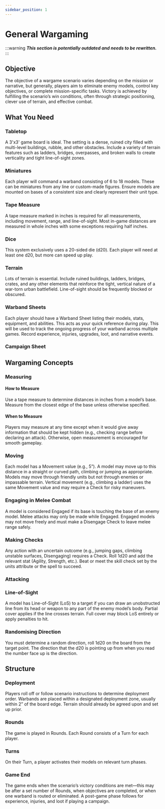 ```yaml
---
sidebar_position: 1
---
```

# General Wargaming

:::warning
***This section is potentially outdated and needs to be rewritten.***
:::
## Objective
The objective of a wargame scenario varies depending on the mission or narrative, but generally, players aim to eliminate enemy models, control key objectives, or complete mission-specific tasks. Victory is achieved by fulfilling the scenario’s win conditions, often through strategic positioning, clever use of terrain, and effective combat.

## What You Need

### Tabletop
A 3'x3' game board is ideal. The setting is a dense, ruined city filled with multi-level buildings, rubble, and other obstacles. Include a variety of terrain features such as ladders, bridges, overpasses, and broken walls to create verticality and tight line-of-sight zones.

### Miniatures
Each player will command a warband consisting of 6 to 18 models. These can be miniatures from any line or custom-made figures. Ensure models are mounted on bases of a consistent size and clearly represent their unit type.

### Tape Measure
A tape measure marked in inches is required for all measurements, including movement, range, and line-of-sight. Most in-game distances are measured in whole inches with some exceptions requiring half inches.

### Dice
This system exclusively uses a 20-sided die (d20). Each player will need at least one d20, but more can speed up play.

### Terrain
Lots of terrain is essential. Include ruined buildings, ladders, bridges, crates, and any other elements that reinforce the tight, vertical nature of a war-torn urban battlefield. Line-of-sight should be frequently blocked or obscured.

### Warband Sheets
Each player should have a Warband Sheet listing their models, stats, equipment, and abilities. This acts as your quick reference during play. This will be used to track the ongoing progress of your warband across multiple games. Record experience, injuries, upgrades, loot, and narrative events.

### Campaign Sheet


## Wargaming Concepts

### Measuring

#### How to Measure
Use a tape measure to determine distances in inches from a model’s base. Measure from the closest edge of the base unless otherwise specified.

#### When to Measure
Players may measure at any time except when it would give away information that should be kept hidden (e.g., checking range before declaring an attack). Otherwise, open measurement is encouraged for smooth gameplay.

### Moving
Each model has a Movement value (e.g., 5”). A model may move up to this distance in a straight or curved path, climbing or jumping as appropriate. Models may move through friendly units but not through enemies or impassable terrain. Vertical movement (e.g., climbing a ladder) uses the same Movement value and may require a Check for risky maneuvers.

### Engaging in Melee Combat
A model is considered Engaged if its base is touching the base of an enemy model. Melee attacks may only be made while Engaged. Engaged models may not move freely and must make a Disengage Check to leave melee range safely.

### Making Checks
Any action with an uncertain outcome (e.g., jumping gaps, climbing unstable surfaces, Disengaging) requires a Check. Roll 1d20 and add the relevant stat (Agility, Strength, etc.). Beat or meet the skill check set by the units attribute or the spell to succeed.

### Attacking


### Line-of-Sight
A model has Line-of-Sight (LoS) to a target if you can draw an unobstructed line from its head or weapon to any part of the enemy model’s body. Partial cover applies if the line crosses terrain. Full cover may block LoS entirely or apply penalties to hit.

### Randomising Direction
You must determine a random direction, roll 1d20 on the board from the target point. The direction that the d20 is pointing up from when you read the number face up is the direction.

## Structure

### Deployment
Players roll off or follow scenario instructions to determine deployment order. Warbands are placed within a designated deployment zone, usually within 2” of the board edge. Terrain should already be agreed upon and set up prior.

### Rounds
The game is played in Rounds. Each Round consists of a Turn for each player.

### Turns
On their Turn, a player activates their models on relevant turn phases.

### Game End
The game ends when the scenario’s victory conditions are met—this may be after a set number of Rounds, when objectives are completed, or when one warband is routed or eliminated. A post-game phase follows for experience, injuries, and loot if playing a campaign.
